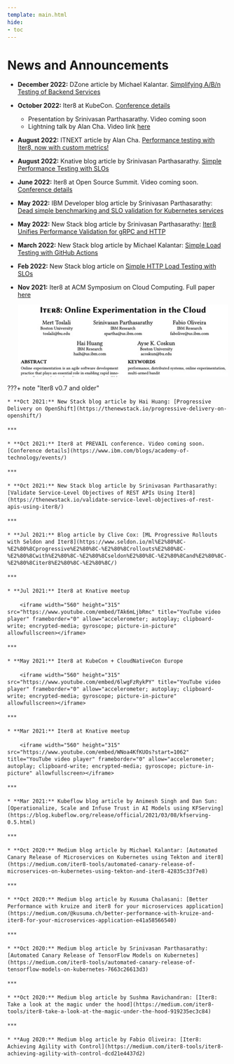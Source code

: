 ```yaml
---
template: main.html
hide:
- toc
---
```


# News and Announcements
* **December 2022:** DZone article by Michael Kalantar. [Simplifying A/B/n Testing of Backend Services](https://dzone.com/articles/simplifying-abn-testing-of-backend-services)

* **October 2022:** Iter8 at KubeCon. [Conference details](https://events.linuxfoundation.org/kubecon-cloudnativecon-north-america/)
    * Presentation by Srinivasan Parthasarathy. Video coming soon
    * Lightning talk by Alan Cha. Video link [here](https://www.youtube.com/watch?v=CloYk6W_7Ns)

* **August 2022:** ITNEXT article by Alan Cha. [Performance testing with Iter8, now with custom metrics!](https://itnext.io/performance-testing-with-iter8-now-with-custom-metrics-8c97bb7449c8)

* **August 2022:** Knative blog article by Srinivasan Parthasarathy. [Simple Performance Testing with SLOs](https://knative.dev/blog/articles/performance-test-with-slos/)

* **June 2022:** Iter8 at Open Source Summit. Video coming soon. [Conference details](https://events.linuxfoundation.org/open-source-summit-north-america/)
    
* **May 2022:** IBM Developer blog article by Srinivasan Parthasarathy: [Dead simple benchmarking and SLO validation for Kubernetes services](https://developer.ibm.com/articles/dead-simple-benchmarking-and-slo-validation-for-kubernetes-services/)

* **May 2022:** New Stack blog article by Srinivasan Parthasarathy: [Iter8 Unifies Performance Validation for gRPC and HTTP](https://thenewstack.io/iter8-unifies-performance-validation-for-grpc-and-http/)

* **March 2022:** New Stack blog article by Michael Kalantar: [Simple Load Testing with GitHub Actions](https://thenewstack.io/simple-load-testing-with-github-actions/)
    
* **Feb 2022:** New Stack blog article on [Simple HTTP Load Testing with SLOs](https://thenewstack.io/simple-http-load-testing-with-slos/)

* **Nov 2021:** Iter8 at ACM Symposium on Cloud Computing. Full paper [here](https://github.com/sriumcp/papers/blob/main/socc2021-final106.pdf)

    ![SLO Validation](images/socc-thumbnail.jpg)
    
???+ note "Iter8 v0.7 and older"
    
    * **Oct 2021:** New Stack blog article by Hai Huang: [Progressive Delivery on OpenShift](https://thenewstack.io/progressive-delivery-on-openshift/)

    ***

    * **Oct 2021:** Iter8 at PREVAIL conference. Video coming soon. [Conference details](https://www.ibm.com/blogs/academy-of-technology/events/)

    ***

    * **Oct 2021:** New Stack blog article by Srinivasan Parthasarathy: [Validate Service-Level Objectives of REST APIs Using Iter8](https://thenewstack.io/validate-service-level-objectives-of-rest-apis-using-iter8/)

    ***

    * **Jul 2021:** Blog article by Clive Cox: [ML‌ ‌Progressive‌ ‌Rollouts‌ ‌with‌ ‌Seldon‌ ‌and‌ ‌Iter8‌](https://www.seldon.io/ml%E2%80%8C-%E2%80%8Cprogressive%E2%80%8C-%E2%80%8Crollouts%E2%80%8C-%E2%80%8Cwith%E2%80%8C-%E2%80%8Cseldon%E2%80%8C-%E2%80%8Cand%E2%80%8C-%E2%80%8Citer8%E2%80%8C-%E2%80%8C/)

    ***

    * **Jul 2021:** Iter8 at Knative meetup

        <iframe width="560" height="315" src="https://www.youtube.com/embed/TAk6mLjbRmc" title="YouTube video player" frameborder="0" allow="accelerometer; autoplay; clipboard-write; encrypted-media; gyroscope; picture-in-picture" allowfullscreen></iframe>
        
    ***

    * **May 2021:** Iter8 at KubeCon + CloudNativeCon Europe

        <iframe width="560" height="315" src="https://www.youtube.com/embed/6lwgFzRykPY" title="YouTube video player" frameborder="0" allow="accelerometer; autoplay; clipboard-write; encrypted-media; gyroscope; picture-in-picture" allowfullscreen></iframe>

    ***

    * **Mar 2021:** Iter8 at Knative meetup

        <iframe width="560" height="315" src="https://www.youtube.com/embed/WNoa4KfKUOs?start=1062" title="YouTube video player" frameborder="0" allow="accelerometer; autoplay; clipboard-write; encrypted-media; gyroscope; picture-in-picture" allowfullscreen></iframe>

    ***

    * **Mar 2021:** Kubeflow blog article by Animesh Singh and Dan Sun: [Operationalize, Scale and Infuse Trust in AI Models using KFServing](https://blog.kubeflow.org/release/official/2021/03/08/kfserving-0.5.html)

    ***

    * **Oct 2020:** Medium blog article by Michael Kalantar: [Automated Canary Release of Microservices on Kubernetes using Tekton and iter8](https://medium.com/iter8-tools/automated-canary-release-of-microservices-on-kubernetes-using-tekton-and-iter8-42835c33f7e8)

    ***

    * **Oct 2020:** Medium blog article by Kusuma Chalasani: [Better Performance with kruize and iter8 for your microservices application](https://medium.com/@kusuma.ch/better-performance-with-kruize-and-iter8-for-your-microservices-application-e41a58566540)

    ***

    * **Oct 2020:** Medium blog article by Srinivasan Parthasarathy: [Automated Canary Release of TensorFlow Models on Kubernetes](https://medium.com/iter8-tools/automated-canary-release-of-tensorflow-models-on-kubernetes-7663c26613d3)

    ***

    * **Oct 2020:** Medium blog article by Sushma Ravichandran: [Iter8: Take a look at the magic under the hood](https://medium.com/iter8-tools/iter8-take-a-look-at-the-magic-under-the-hood-919235ec3c84)

    ***

    * **Aug 2020:** Medium blog article by Fabio Oliveira: [Iter8: Achieving Agility with Control](https://medium.com/iter8-tools/iter8-achieving-agility-with-control-dcd21e4437d2)
